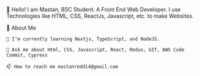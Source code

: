 👋 Hello! I am Mastan, BSC Student.
   A Front End Web Developer.
   I use Technologies like HTML, CSS, ReactJs, Javascript, etc. to make Websites.

🚀 About Me

    🌱 I’m currently learning Nextjs, TypeScript, and NodeJS.

    💬 Ask me about Html, CSS, Javascript, React, Redux, GIT, AWS Code Commit, Cypress

    📫 How to reach me mastanreddi4@gmail.com
     
